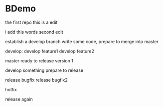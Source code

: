 # BDemo
the first repo
this is a edit

i add this words
second edit

establish a develop branch
write some code,
prepare to merge into master

develop:
develop feature1
develop feature2

master
ready to release version 1

develop something
prepare to release

release bugfix
release bugfix2

hotfix

release again
